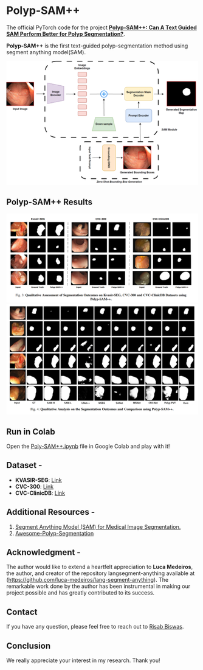 # Polyp-SAM++
The official PyTorch code for the project [**Polyp-SAM++: Can A Text Guided SAM Perform Better for Polyp Segmentation?**](https://doi.org/10.48550/arXiv.2308.06623). 

**Polyp-SAM++** is the first text-guided polyp-segmentation method using segment anything model(SAM).

![alt text](Arch_Polyp-SAM++.png?raw=true)

## Polyp-SAM++ Results 
![alt text](Polyp-SAM_Results_1.png?raw=true)
![alt text](Polyp-SAM_Results_2.png?raw=true)

## Run in Colab
Open the [Poly-SAM++.ipynb](Polyp-SAM++.ipynb) file in Google Colab and play with it!

## Dataset -
* **KVASIR-SEG**: [Link](https://datasets.simula.no/kvasir-seg/) 
* **CVC-300**: [Link](https://figshare.com/articles/figure/Polyp_DataSet_zip/21221579)
* **CVC-ClinicDB**: [Link](https://polyp.grand-challenge.org/CVCClinicDB/)

## Additional Resources - 
1. [Segment Anything Model (SAM) for Medical Image Segmentation.](https://github.com/YichiZhang98/SAM4MIS)
2. [Awesome-Polyp-Segmentation](https://github.com/taozh2017/Awesome-Polyp-Segmentation)

## Acknowledgment - 
The author would like to extend a heartfelt appreciation to **Luca Medeiros**, the author, and creator of the repository langsegment-anything available at (https://github.com/luca-medeiros/lang-segment-anything). The remarkable work done by the author
has been instrumental in making our project possible and has greatly contributed to its success.

## Contact 
If you have any question, please feel free to reach out to <a href="mailto:risabbiswas19@gmail.com" target="_blank">Risab Biswas</a>.

## Conclusion
We really appreciate your interest in my research. Thank you! 






